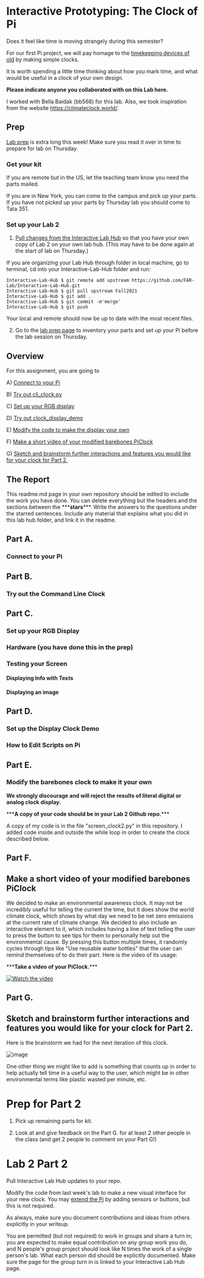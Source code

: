 # Interactive Prototyping: The Clock of Pi

Does it feel like time is moving strangely during this semester?

For our first Pi project, we will pay homage to the [timekeeping devices of old](https://en.wikipedia.org/wiki/History_of_timekeeping_devices) by making simple clocks.

It is worth spending a little time thinking about how you mark time, and what would be useful in a clock of your own design.

**Please indicate anyone you collaborated with on this Lab here.**

I worked with Bella Baidak (bb568) for this lab. Also, we took inspiration from the website https://climateclock.world/.

## Prep

[Lab prep](prep.md) is extra long this week! Make sure you read it over in time to prepare for lab on Thursday.

### Get your kit
If you are remote but in the US, let the teaching team know you need the parts mailed.

If you are in New York, you can come to the campus and pick up your parts. If you have not picked up your parts by Thursday lab you should come to Tata 351.

### Set up your Lab 2

1. [Pull changes from the Interactive Lab Hub](https://github.com/FAR-Lab/Developing-and-Designing-Interactive-Devices/blob/2021Fall/readings/Submitting%20Labs.md#to-pull-lab-updates) so that you have your own copy of Lab 2 on your own lab hub. (This may have to be done again at the start of lab on Thursday.)
  
  If you are organizing your Lab Hub through folder in local machine, go to terminal, cd into your Interactive-Lab-Hub folder and run:

  ```
  Interactive-Lab-Hub $ git remote add upstream https://github.com/FAR-Lab/Interactive-Lab-Hub.git
  Interactive-Lab-Hub $ git pull upstream Fall2021
  Interactive-Lab-Hub $ git add .
  Interactive-Lab-Hub $ git commit -m'merge'
  Interactive-Lab-Hub $ git push
  ```
  Your local and remote should now be up to date with the most recent files.

2. Go to the [lab prep page](prep.md) to inventory your parts and set up your Pi before the lab session on Thursday.


## Overview
For this assignment, you are going to 

A) [Connect to your Pi](#part-a)  

B) [Try out cli_clock.py](#part-b) 

C) [Set up your RGB display](#part-c)

D) [Try out clock_display_demo](#part-d) 

E) [Modify the code to make the display your own](#part-e)

F) [Make a short video of your modified barebones PiClock](#part-f)

G) [Sketch and brainstorm further interactions and features you would like for your clock for Part 2.](#part-g)

## The Report
This readme.md page in your own repository should be edited to include the work you have done. You can delete everything but the headers and the sections between the \*\*\***stars**\*\*\*. Write the answers to the questions under the starred sentences. Include any material that explains what you did in this lab hub folder, and link it in the readme.

## Part A. 
### Connect to your Pi


## Part B. 
### Try out the Command Line Clock


## Part C. 
### Set up your RGB Display

### Hardware (you have done this in the prep)

### Testing your Screen

#### Displaying Info with Texts

#### Displaying an image


## Part D. 
### Set up the Display Clock Demo

### How to Edit Scripts on Pi

## Part E.
### Modify the barebones clock to make it your own

**We strongly discourage and will reject the results of literal digital or analog clock display.**

\*\*\***A copy of your code should be in your Lab 2 Github repo.**\*\*\*

A copy of my code is in the file "screen_clock2.py" in this repository. I added code inside and outside the while loop in order to create the clock described below.

## Part F. 
## Make a short video of your modified barebones PiClock

We decided to make an environmental awareness clock. It may not be incredibly useful for telling the current the time, but it does show the world climate clock, which shows by what day we need to be net zero emissions at the current rate of climate change. We decided to also include an interactive element to it, which includes having a line of text telling the user to press the button to see tips for them to personally help out the environmental cause. By pressing this button multiple times, it randomly cycles through tips like "Use reusable water bottles" that the user can remind themselves of to do their part. Here is the video of its usage:

\*\*\***Take a video of your PiClock.**\*\*\*

[![Watch the video](https://img.youtube.com/vi/Yjg8sS0PzSI/0.jpg)](https://www.youtube.com/watch?v=Yjg8sS0PzSI)

## Part G. 
## Sketch and brainstorm further interactions and features you would like for your clock for Part 2.

Here is the brainstorm we had for the next iteration of this clock.

![image](https://user-images.githubusercontent.com/67603876/134106198-1fa88089-20f2-4fd1-934b-f7540c6923e6.png)

One other thing we might like to add is something that counts up in order to help actually tell time in a useful way to the user, which might be in other environmental terms like plastic wasted per minute, etc.

# Prep for Part 2

1. Pick up remaining parts for kit.

2. Look at and give feedback on the Part G. for at least 2 other people in the class (and get 2 people to comment on your Part G!)

# Lab 2 Part 2

Pull Interactive Lab Hub updates to your repo.

Modify the code from last week's lab to make a new visual interface for your new clock. You may [extend the Pi](Extending%20the%20Pi.md) by adding sensors or buttons, but this is not required.

As always, make sure you document contributions and ideas from others explicitly in your writeup.

You are permitted (but not required) to work in groups and share a turn in; you are expected to make equal contribution on any group work you do, and N people's group project should look like N times the work of a single person's lab. What each person did should be explicitly documented. Make sure the page for the group turn in is linked to your Interactive Lab Hub page. 


